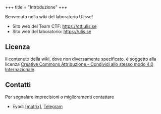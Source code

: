 +++
title = "Introduzione"
+++

Benvenuto nella wiki del laboratorio Ulisse!

- Sito web del Team CTF: <https://ctf.ulis.se>
- Sito web del laboratorio: <https://ulis.se>

## Licenza

Il contenuto della wiki, dove non diversamente specificato, è soggetto alla licenza [Creative Commons Attribuzione - Condividi allo stesso modo 4.0 Internazionale](http://creativecommons.org/licenses/by-sa/4.0/).

## Contatti

Per segnalare imprecisioni o miglioramenti contattare

- Eyad: [[matrix]](https://matrix.to/#/@vaiton:matrix.org), [Telegram](https://eyaddo.t.me/)
